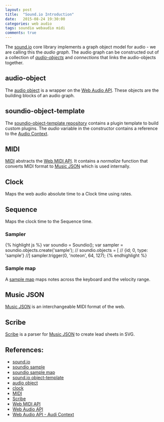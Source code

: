 ```yaml
---
layout: post
title:  "Sound.io Introduction"
date:   2015-08-24 19:30:00
categories: web audio 
tags: soundio webaudio midi
comments: true
---
```


The [sound.io][soundio] core library implements a graph object model for audio - we are calling this the *audio graph*. The audio graph can be constructed out of a collection of *[audio-objects][audio-object]* and *connections* that links the audio-objects together.

## audio-object

The [audio object][audio-object] is a wrapper on the [Web Audio API][web-audio]. These objects are the building blocks of an audio graph.

## soundio-object-template

The [soundio-object-template repository][soundio-object-template] contains a plugin template to build custom plugins. The *audio* variable in the constructor contains a reference to the [Audio Context][web-audio-audio-context].

## MIDI

[MIDI][midi] abstracts the [Web MIDI API][web-midi]. It contains a *normalize* function that converts MIDI format to [Music JSON][music-json] which is used internally.

## Clock

Maps the web audio absolute time to a Clock time using rates.

## Sequence

Maps the clock time to the Sequence time.

### Sampler

{% highlight js %}
var soundio = Soundio();
var sampler = soundio.objects.create('sample');
// soundio.objects = [
//  {id; 0, type: 'sample'}
//]
sampler.trigger(0, 'noteon', 64, 127);
{% endhighlight %}

### Sample map

A [sample map][sample-map] maps notes across the keyboard and the velocity range.


## Music JSON

[Music JSON][music-json] is an interchangeable MIDI format of the web.

## Scribe

[Scribe][scribe] is a parser for [Music JSON][music-json] to create lead sheets in SVG.

## References:

* [sound.io][soundio]
* [soundio sample][sample]
* [soundio sample map][sample-map]
* [sound.io object-template][soundio-object-template]
* [audio object][audio-object]
* [clock][clock]
* [MIDI][midi]
* [Scribe][scribe]
* [Web MIDI API][web-midi]
* [Web Audio API][web-audio]
* [Web Audio API - Audi Context][web-audio-audio-context]

[soundio]: https://github.com/soundio/soundio
[soundio-object-template]: https://github.com/soundio/soundio-object-template
[audio-object]: https://github.com/soundio/audio-object
[sample]: https://github.com/soundio/soundio/blob/master/js/soundio.sample.js#L435
[sample-map]: https://github.com/soundio/soundio/blob/master/js/soundio.sample.js#L12
[clock]: https://github.com/soundio/clock
[midi]: https://github.com/soundio/midi
[music-json]: https://github.com/soundio/music-json
[scribe]: https://github.com/soundio/scribe
[web-midi]: http://www.w3.org/TR/webmidi/
[web-audio]: https://developer.mozilla.org/en-US/docs/Web/API/Web_Audio_API
[web-audio-audio-context]: https://developer.mozilla.org/en-US/docs/Web/API/AudioContext